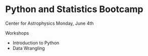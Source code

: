 # Python and Statistics Bootcamp

Center for Astrophysics
Monday, June 4th

Workshops 

 * Introduction to Python
 * Data Wrangling

